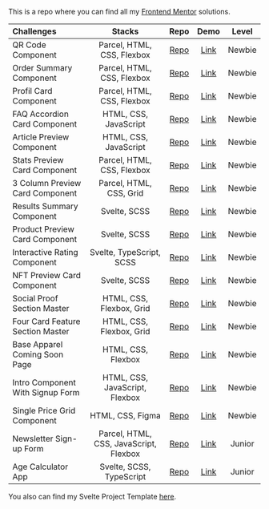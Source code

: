 This is a repo where you can find all my [Frontend Mentor](https://www.frontendmentor.io/) solutions.

Challenges                    | Stacks          | Repo | Demo | Level
:---                          |      :---:      | :---:  | :---: | :---:
| QR Code Component  |  Parcel, HTML, CSS, Flexbox  | [Repo](https://github.com/anespoul34/fm-qr-code-component) |[Link](https://fm-qr-code-component-virid.vercel.app/) | Newbie
| Order Summary Component  |  Parcel, HTML, CSS, Flexbox  | [Repo](https://github.com/anespoul34/order-summary-component) |[Link](https://order-summary-component-alpha-gold.vercel.app/) | Newbie
| Profil Card Component  |  Parcel, HTML, CSS, Flexbox  | [Repo](https://github.com/anespoul34/profil-card-component) |[Link](https://profil-card-component-nu.vercel.app/) | Newbie
| FAQ Accordion Card Component  |  HTML, CSS, JavaScript  | [Repo](https://github.com/anespoul34/faq-accordion-card) |[Link](https://faq-accordion-card-delta-lac.vercel.app/) | Newbie
| Article Preview Component  |  HTML, CSS, JavaScript  | [Repo](https://github.com/anespoul34/article-preview-component) |[Link](https://article-preview-component-drab-six.vercel.app/) | Newbie
| Stats Preview Card Component  |  Parcel, HTML, CSS, Flexbox  | [Repo](https://github.com/anespoul34/stats-preview-card-component) |[Link](https://stats-preview-card-component-mu.vercel.app/) | Newbie
| 3 Column Preview Card Component  |  Parcel, HTML, CSS, Grid  | [Repo](https://github.com/anespoul34/3-column-preview-card-component) |[Link](https://3-column-preview-card-component-delta-beryl.vercel.app/) | Newbie
| Results Summary Component  |  Svelte, SCSS | [Repo](https://github.com/anespoul34/Frontend-Mentor-Challenges/tree/main/results-summary-component) |[Link](https://frontend-mentor-challenges-bjva.vercel.app/) | Newbie
| Product Preview Card Component  |  Svelte, SCSS  | [Repo](https://github.com/anespoul34/product-preview-card-component) |[Link](https://product-preview-card-component-psi-six.vercel.app/) | Newbie
| Interactive Rating Component  |  Svelte, TypeScript, SCSS  | [Repo](https://github.com/anespoul34/interactive-rating-component) |[Link](https://interactive-rating-component-nine-steel.vercel.app/) | Newbie
| NFT Preview Card Component  |  Svelte, SCSS  | [Repo](https://github.com/anespoul34/nft-preview-card-component) |[Link](https://nft-preview-card-component-mu-six.vercel.app/) | Newbie
| Social Proof Section Master  |  HTML, CSS, Flexbox, Grid  | [Repo](https://github.com/anespoul34/social-proof-section-master) |[Link](https://social-proof-section-master-pi-pink.vercel.app/) | Newbie
| Four Card Feature Section Master  |  HTML, CSS, Flexbox, Grid  | [Repo](https://github.com/anespoul34/four-card-feature-section-master) |[Link](https://four-card-feature-section-master-three-sigma.vercel.app/) | Newbie
| Base Apparel Coming Soon Page  |  HTML, CSS, Flexbox | [Repo](https://github.com/anespoul34/base-apparel-coming-soon-page) |[Link](https://base-apparel-coming-soon-page-liart.vercel.app/) | Newbie
| Intro Component With Signup Form  |  HTML, CSS, JavaScript, Flexbox | [Repo](https://github.com/anespoul34/intro-component-with-sign-up-form) |[Link](https://intro-component-with-sign-up-form-brown.vercel.app/) | Newbie
| Single Price Grid Component  |  HTML, CSS, Figma | [Repo](https://github.com/anespoul34/single-price-grid-component) |[Link](https://single-price-grid-component-beige-alpha.vercel.app/) | Newbie
| Newsletter Sign-up Form  |  Parcel, HTML, CSS, JavaScript, Flexbox  | [Repo](https://github.com/anespoul34/Frontend-Mentor-Challenges/tree/main/newsletter-sign-up-with-success-message-main) |[Link](https://frontend-mentor-challenges-pied.vercel.app/) | Junior
| Age Calculator App  |  Svelte, SCSS, TypeScript  | [Repo](https://github.com/anespoul34/Frontend-Mentor-Challenges/tree/main/age-calculator-app) |[Link](https://frontend-mentor-challenges-3j18.vercel.app/) | Junior


You also can find my Svelte Project Template [here](https://github.com/anespoul34/Svelte-Project-Template).
